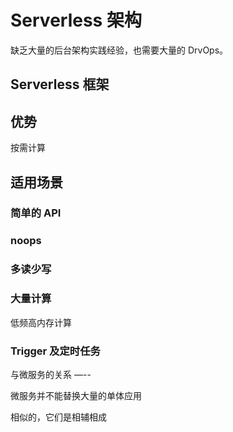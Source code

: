 Serverless 架构
===

缺乏大量的后台架构实践经验，也需要大量的 DrvOps。


Serverless 框架 
---

优势
---

按需计算


适用场景
---

### 简单的 API

### noops

### 多读少写

### 大量计算

低频高内存计算

### Trigger 及定时任务

与微服务的关系
—--

微服务并不能替换大量的单体应用

相似的，它们是相辅相成


